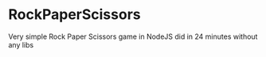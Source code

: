 # RockPaperScissors
Very simple Rock Paper Scissors game in NodeJS did in 24 minutes without any libs
